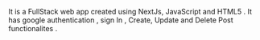 It is a FullStack web app created using NextJs, JavaScript and HTML5 .
It has google authentication , sign In , Create, Update and Delete Post functionalites .
